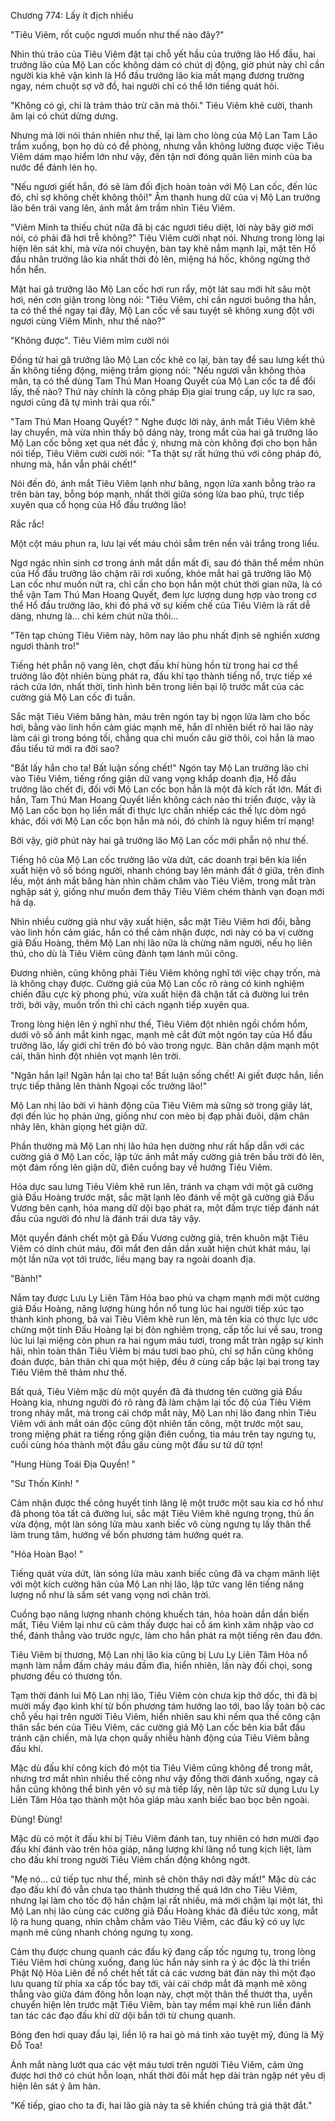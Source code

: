 




Chương 774: Lấy ít địch nhiều


"Tiêu Viêm, rốt cuộc ngươi muốn như thế nào đây?"

Nhìn thủ trảo của Tiêu Viêm đặt tại chỗ yết hầu của trưởng lão Hổ đầu, hai trưởng lão của Mộ Lan cốc không dám có chút dị động, giờ phút này chỉ cần người kia khẽ vận kình là Hổ đầu trưởng lão kia mất mạng đương trường ngay, ném chuột sợ vỡ đồ, hai người chỉ có thể lớn tiếng quát hỏi.

"Không có gì, chỉ là trảm thảo trừ căn mà thôi." Tiêu Viêm khẽ cười, thanh âm lại có chút dửng dưng.

Nhưng mà lời nói thản nhiên như thế, lại làm cho lòng của Mộ Lan Tam Lão trầm xuống, bọn họ dù có đề phòng, nhưng vẫn không lường được việc Tiêu Viêm dám mạo hiểm lớn như vậy, đến tận nơi đóng quân liên minh của ba nước để đánh lén họ.

"Nếu ngươi giết hắn, đó sẽ làm đối địch hoàn toàn với Mộ Lan cốc, đến lúc đó, chỉ sợ không chết không thôi!" Âm thanh hung dữ của vị Mộ Lan trưởng lão bên trái vang lên, ánh mắt âm trầm nhìn Tiêu Viêm.

"Viêm Minh ta thiếu chút nữa đã bị các ngươi tiêu diệt, lời này bây giờ mới nói, có phải đã hơi trễ không?" Tiêu Viêm cười nhạt nói. Nhưng trong lòng lại hiện lên sát khí, mà vừa nói chuyện, bàn tay khẽ nắm mạnh lại, mặt tên Hổ đầu nhân trưởng lão kia nhất thời đỏ lên, miệng há hốc, không ngừng thở hổn hển.

Mặt hai gã trưởng lão Mộ Lan cốc hơi run rẩy, một lát sau mới hít sâu một hơi, nén cơn giận trong lòng nói: "Tiêu Viêm, chỉ cần ngươi buông tha hắn, ta có thể thề ngay tại đây, Mộ Lan cốc về sau tuyệt sẽ không xung đột với ngươi cùng Viêm Minh, như thế nào?"

"Không được". Tiêu Viêm mỉm cười nói

Đồng tử hai gã trưởng lão Mộ Lan cốc khẽ co lại, bàn tay để sau lưng kết thủ ấn không tiếng động, miệng trầm giọng nói: "Nếu ngươi vẫn không thỏa mãn, ta có thể dùng Tam Thú Man Hoang Quyết của Mộ Lan cốc ta để đổi lấy, thế nào? Thứ này chính là công pháp Địa giai trung cấp, uy lực ra sao, ngươi cũng đã tự mình trải qua rồi."

"Tam Thú Man Hoang Quyết? " Nghe được lời này, ánh mắt Tiêu Viêm khẽ lay chuyển, mà vừa nhìn thấy bộ dáng này, trong mắt của hai gã trưởng lão Mộ Lan cốc bỗng xẹt qua nét đắc ý, nhưng mà còn không đợi cho bọn hắn nói tiếp, Tiêu Viêm cười cười nói: "Ta thật sự rất hứng thú với công pháp đó, nhưng mà, hắn vẫn phải chết!"

Nói đến đó, ánh mắt Tiêu Viêm lạnh như băng, ngọn lửa xanh bỗng trào ra trên bàn tay, bỗng bóp mạnh, nhất thời giữa sóng lửa bao phủ, trực tiếp xuyên qua cổ họng của Hổ đầu trưởng lão!

Rắc rắc!

Một cột máu phun ra, lưu lại vết máu chói sẫm trên nền vải trắng trong liều.

Ngơ ngác nhìn sinh cơ trong ánh mắt dần mất đi, sau đó thân thể mềm nhũn của Hổ đầu trưởng lão chậm rãi rơi xuống, khóe mắt hai gã trưởng lão Mộ Lan cốc như muốn nứt ra, chỉ cần cho bọn hắn một chút thời gian nữa, là có thể vận Tam Thú Man Hoang Quyết, đem lực lượng dung hợp vào trong cơ thể Hổ đầu trưởng lão, khi đó phá vỡ sự kiềm chế của Tiêu Viêm là rất dễ dàng, nhưng là… chỉ kém chút nữa thôi…

"Tên tạp chủng Tiêu Viêm này, hôm nay lão phu nhất định sẽ nghiền xương ngươi thành tro!"

Tiếng hét phẫn nộ vang lên, chợt đấu khí hùng hồn từ trong hai cơ thể trưởng lão đột nhiên bùng phát ra, đấu khí tạo thành tiếng nổ, trực tiếp xé rách cửa lớn, nhất thời, tình hình bên trong liền bại lộ trước mắt của các cường giả Mộ Lan cốc đi tuần.

Sắc mặt Tiêu Viêm băng hàn, máu trên ngón tay bị ngọn lửa làm cho bốc hơi, bằng vào linh hồn cảm giác mạnh mẽ, hắn dĩ nhiên biết rõ hai lão này làm cái gì trong bóng tối, chẳng qua chỉ muốn câu giờ thôi, coi hắn là mao đầu tiểu tử mới ra đời sao?

"Bắt lấy hắn cho ta! Bất luận sống chết!" Ngón tay Mộ Lan trưởng lão chỉ vào Tiêu Viêm, tiếng rống giận dữ vang vọng khắp doanh địa, Hổ đầu trưởng lão chết đi, đối với Mộ Lan cốc bọn hắn là một đả kích rất lớn. Mất đi hắn, Tam Thú Man Hoang Quyết liền không cách nào thi triển được, vậy là Mộ Lan cốc bọn họ liền mất đi thực lực chấn nhiếp các thế lực dòm ngó khác, đối với Mộ Lan cốc bọn hắn mà nói, đó chính là nguy hiểm trí mạng!

Bởi vậy, giờ phút này hai gã trưởng lão Mộ Lan cốc mới phẫn nộ như thế.

Tiếng hô của Mộ Lan cốc trưởng lão vừa dứt, các doanh trại bên kia liền xuất hiện vô số bóng người, nhanh chóng bay lên mảnh đất ở giữa, trên đỉnh lều, một ánh mắt băng hàn nhìn chăm chăm vào Tiêu Viêm, trong mắt tràn nghập sát ý, giống như muốn đem thây Tiêu Viêm chém thành vạn đoạn mới hả dạ.

Nhìn nhiều cường giả như vậy xuất hiện, sắc mặt Tiêu Viêm hơi đổi, bằng vào linh hồn cảm giác, hắn có thể cảm nhận được, nơi này có ba vị cường giả Đấu Hoàng, thêm Mộ Lan nhị lão nữa là chừng năm người, nếu họ liên thủ, cho dù là Tiêu Viêm cũng đành tạm lánh mũi công.

Đương nhiên, cũng không phải Tiêu Viêm không nghĩ tới việc chạy trốn, mà là không chạy được. Cường giả của Mộ Lan cốc rõ ràng có kinh nghiệm chiến đấu cực kỳ phong phú, vừa xuất hiện đã chặn tất cả đường lui trên trời, bởi vậy, muốn trốn thì chỉ cách ngạnh tiếp xuyên qua.

Trong lòng hiện lên ý nghĩ như thế, Tiêu Viêm đột nhiên ngồi chồm hổm, dưới vô số ánh mắt kinh ngạc, mạnh mẽ cắt đứt một ngón tay của Hổ đầu trưởng lão, lấy giới chỉ trên đó bỏ vào trong ngực. Bàn chân dậm mạnh một cái, thân hình đột nhiên vọt mạnh lên trời.

"Ngăn hắn lại! Ngăn hắn lại cho ta! Bất luận sống chết! Ai giết được hắn, liền trực tiếp thăng lên thành Ngoại cốc trưởng lão!"

Mộ Lan nhị lão bởi vì hành động của Tiêu Viêm mà sững sờ trong giây lát, đợi đến lúc họ phản ứng, giống như con mèo bị đạp phải đuôi, dậm chân nhảy lên, khàn giọng hét giận dữ.

Phần thưởng mà Mộ Lan nhị lão hứa hẹn dường như rất hấp dẫn với các cường giả ở Mộ Lan cốc, lập tức ánh mắt mấy cường giả trên bầu trời đỏ lên, một đám rống lên giận dữ, điên cuồng bay về hướng Tiêu Viêm.

Hỏa dực sau lưng Tiêu Viêm khẽ run lên, tránh va chạm với một gã cường giả Đấu Hoàng trước mặt, sắc mặt lạnh lẽo đánh về một gã cường giả Đấu Vương bên cạnh, hỏa mang dữ dội bạo phát ra, một đấm trực tiếp đánh nát đầu của người đó như là đánh trái dưa tây vậy.

Một quyền đánh chết một gã Đấu Vương cường giả, trên khuôn mặt Tiêu Viêm có dính chút máu, đôi mắt đen dần dần xuất hiện chút khát máu, lại một lần nữa vọt tới trước, liều mạng bay ra ngoài doanh địa.

"Bành!"

Nắm tay được Lưu Ly Liên Tâm Hỏa bao phủ va chạm mạnh mới một cường giả Đấu Hoàng, năng lượng hùng hồn nổ tung lúc hai người tiếp xúc tạo thành kình phong, bả vai Tiêu Viêm khẽ run lên, mà tên kia có thực lực ước chừng một tinh Đấu Hoàng lại bị đòn nghiêm trọng, cấp tốc lui về sau, trong lúc lui lại miệng còn phun ra hai ngụm máu tươi, trong mắt tràn ngập sự kinh hãi, nhìn toàn thân Tiêu Viêm bị máu tươi bao phủ, chỉ sợ hắn cũng không đoán được, bản thân chỉ qua một hiệp, đều ở cùng cấp bậc lại bại trong tay Tiêu Viêm thê thảm như thế.

Bất quá, Tiêu Viêm mặc dù một quyền đã đả thương tên cường giả Đấu Hoàng kia, nhưng người đó rõ ràng đã làm chậm lại tốc độ của Tiêu Viêm trong nháy mắt, mà trong cái chớp mắt này, Mộ Lan nhị lão đang nhìn Tiêu Viêm với ánh mắt oán độc cũng đột nhiên tấn công, một trước một sau, trong miệng phát ra tiếng rống giận điên cuồng, tia máu trên tay ngưng tụ, cuối cùng hóa thành một đầu gấu cùng một đầu sư tử dữ tợn!

"Hung Hùng Toái Địa Quyền! "

"Sư Thốn Kính! "

Cảm nhận được thế công huyết tinh lăng lệ một trước một sau kia cơ hồ như đã phong tỏa tất cả đường lui, sắc mặt Tiêu Viêm khẽ ngưng trọng, thủ ấn vừa động, một làn sóng lửa màu xanh biếc vô cùng ngưng tụ lấy thân thể làm trung tâm, hướng về bốn phương tám hướng quét ra.

"Hỏa Hoàn Bạo! "

Tiếng quát vừa dứt, làn sóng lửa màu xanh biếc cũng đã va chạm mãnh liệt với một kích cường hãn của Mộ Lan nhị lão, lập tức vang lên tiếng năng lượng nổ như là sấm sét vang vọng nơi chân trời.

Cuồng bạo năng lượng nhanh chóng khuếch tán, hỏa hoàn dần dần biến mất, Tiêu Viêm lại như cũ cảm thấy được hai cỗ ám kình xâm nhập vào cơ thể, đánh thẳng vào trước ngực, làm cho hắn phát ra một tiếng rên đau đớn.

Tiêu Viêm bị thương, Mộ Lan nhị lão kia cũng bị Lưu Ly Liên Tâm Hỏa nổ mạnh làm nắm đấm chảy máu đầm đìa, hiển nhiên, lần này đối chọi, song phương đều có thương tổn.

Tạm thời đánh lui Mộ Lan nhị lão, Tiêu Viêm còn chưa kịp thở dốc, thì đã bị mười mấy đạo kình khí từ bốn phương tám hướng lao tới, bao lấy toàn bộ các chỗ yếu hại trên người Tiêu Viêm, hiển nhiên sau khi nếm qua thế công cận thân sắc bén của Tiêu Viêm, các cường giả Mộ Lan cốc bên kia bắt đầu tránh cận chiến, mà lựa chọn quấy nhiễu hành động của Tiêu Viêm bằng đấu khí.

Mặc dù đấu khí công kích đó một tia Tiêu Viêm cũng không để trong mắt, nhưng trơ mắt nhìn nhiều thế công như vậy đồng thời đánh xuống, ngay cả hắn cũng không thể bình yên vô sự mà tiếp lấy, nên lập tức sử dụng Lưu Ly Liên Tâm Hỏa tạo thành một hỏa giáp màu xanh biếc bao bọc bên ngoài.

Đùng! Đùng!

Mặc dù có một ít đấu khí bị Tiêu Viêm đánh tan, tuy nhiên có hơn mười đạo đấu khí đánh vào trên hỏa giáp, năng lượng khí lãng nổ tung kịch liệt, làm cho đấu khí trong người Tiêu Viêm chấn động không ngớt.

"Mẹ nó… cứ tiếp tục như thế, mình sẽ chôn thây nơi đây mất!" Mặc dù các đạo đấu khí đó vẫn chưa tạo thành thương thế quá lớn cho Tiêu Viêm, nhưng lại làm cho tốc độ hắn chậm lại rất nhiều, mà mới chậm lại một lát, thì Mộ Lan nhị lão cùng các cường giả Đấu Hoàng khác đã điều tức xong, mắt lộ ra hung quang, nhìn chằm chằm vào Tiêu Viêm, các đấu kỹ có uy lực mạnh mẽ cũng nhanh chóng ngưng tụ xong.

Cảm thụ được chung quanh các đấu kỹ đang cấp tốc ngưng tụ, trong lòng Tiêu Viêm hơi chùng xuống, đang lúc hắn nảy sinh ra ý ác độc là thi triển Phật Nộ Hỏa Liên để nổ chết hết tất cả các vương bát đản này thì một đạo lưu quang từ phía xa cấp tốc bay tới, vài cái chớp mắt đã mạnh mẽ xông thẳng vào giữa đám đông hỗn loạn này, chợt một thân thể thướt tha, uyển chuyển hiện lên trước mặt Tiêu Viêm, bàn tay mềm mại khẽ run liền đánh tan tác các đạo đấu khí dữ dội bắn tới từ chung quanh.

Bóng đen hơi quay đầu lại, liền lộ ra hai gò má tinh xảo tuyệt mỹ, đúng là Mỹ Đỗ Toa!

Ánh mắt nàng lướt qua các vệt máu tươi trên người Tiêu Viêm, cảm ứng được hơi thở có chút hỗn loạn, nhất thời đôi mắt hẹp dài tràn ngập nét yêu dị hiện lên sát ý âm hàn.

"Kế tiếp, giao cho ta đi, hai lão già này ta sẽ khiến chúng trả giá thật đắt."




